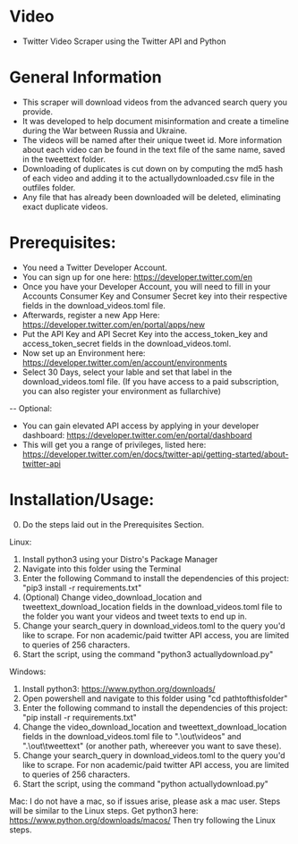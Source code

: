 # Video
- Twitter Video Scraper using the Twitter API and Python

# General Information
- This scraper will download videos from the advanced search query you provide.
- It was developed to help document misinformation and create a timeline during the War between Russia and Ukraine.
- The videos will be named after their unique tweet id. More information about each video can be found in the text file of the same name, saved in the tweettext folder.
- Downloading of duplicates is cut down on by computing the md5 hash of each video and adding it to the actuallydownloaded.csv file in the outfiles folder.
- Any file that has already been downloaded will be deleted, eliminating exact duplicate videos.

# Prerequisites:
- You need a Twitter Developer Account.
- You can sign up for one here: https://developer.twitter.com/en
- Once you have your Developer Account, you will need to fill in your Accounts Consumer Key and Consumer Secret key into their respective fields in the download_videos.toml file.
- Afterwards, register a new App Here: https://developer.twitter.com/en/portal/apps/new
- Put the API Key and API Secret Key into the access_token_key and access_token_secret fields in the download_videos.toml.
- Now set up an Environment here: https://developer.twitter.com/en/account/environments
- Select 30 Days, select your lable and set that label in the download_videos.toml file.
(If you have access to a paid subscription, you can also register your environment as fullarchive)

-- Optional:
- You can gain elevated API access by applying in your developer dashboard: https://developer.twitter.com/en/portal/dashboard
- This will get you a range of privileges, listed here: https://developer.twitter.com/en/docs/twitter-api/getting-started/about-twitter-api


# Installation/Usage:
0. Do the steps laid out in the Prerequisites Section.

Linux: 
1. Install python3 using your Distro's Package Manager
2. Navigate into this folder using the Terminal
3. Enter the following Command to install the dependencies of this project: "pip3 install -r requirements.txt"
4. (Optional) Change video_download_location and tweettext_download_location fields in the download_videos.toml file to the folder you want your videos and tweet texts to end up in.
5. Change your search_query in download_videos.toml to the query you'd like to scrape. For non academic/paid twitter API access, you are limited to queries of 256 characters.
6. Start the script, using the command "python3 actuallydownload.py"

Windows:
1. Install python3: https://www.python.org/downloads/
2. Open powershell and navigate to this folder using "cd pathtofthisfolder"
3. Enter the following command to install the dependencies of this project: "pip install -r requirements.txt"
4. Change the video_download_location and tweettext_download_location fields in the download_videos.toml file to ".\out\videos\" and ".\out\tweettext\" (or another path, whereever you want to save these). 
5. Change your search_query in download_videos.toml to the query you'd like to scrape. For non academic/paid twitter API access, you are limited to queries of 256 characters.
6. Start the script, using the command "python actuallydownload.py"

Mac:
I do not have a mac, so if issues arise, please ask a mac user. 
Steps will be similar to the Linux steps.
Get python3 here: https://www.python.org/downloads/macos/
Then try following the Linux steps.